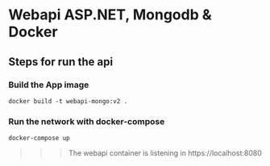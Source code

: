 # Webapi ASP.NET, Mongodb & Docker

## Steps for run the api
### Build the App image
```
docker build -t webapi-mongo:v2 .
```
### Run the network with docker-compose
```
docker-compose up
```
>>>The webapi container is listening in https://localhost:8080
